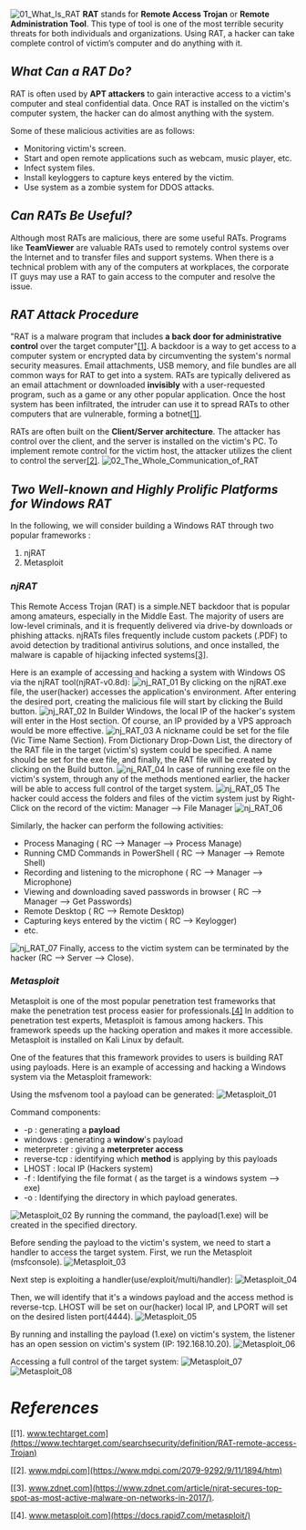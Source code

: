 ![01_What_Is_RAT](https://user-images.githubusercontent.com/90869009/158062109-365517b6-ab1f-4191-90e2-dbadea787e44.jpg)
**RAT** stands for **Remote Access Trojan** or **Remote Administration Tool**. This type of tool is one of the most terrible security threats for both individuals and organizations. Using RAT, a hacker can take complete control of victim’s computer and do anything with it.

## *What Can a RAT Do?*
RAT is often used by **APT attackers** to gain interactive access to a victim's computer and steal confidential data. Once RAT is installed on the victim's computer system, the hacker can do almost anything with the system. 

Some of these malicious activities are as follows:
  * Monitoring victim's screen.
  * Start and open remote applications such as webcam, music player, etc.
  * Infect system files.
  * Install keyloggers to capture keys entered by the victim.
  * Use system as a zombie system for DDOS attacks.
  

## *Can RATs Be Useful?*
Although most RATs are malicious, there are some useful RATs. Programs like **TeamViewer** are valuable RATs used to remotely control systems over the Internet and to transfer files and support systems. When there is a technical problem with any of the computers at workplaces, the corporate IT guys may use a RAT to gain access to the computer and resolve the issue.

## *RAT Attack Procedure*
"RAT is a malware program that includes **a back door for administrative control** over the target computer"[[1]](https://www.techtarget.com/searchsecurity/definition/RAT-remote-access-Trojan). A backdoor is a way to get access to a computer system or encrypted data by circumventing the system's normal security measures. Email attachments, USB memory, and file bundles are all common ways for RAT to get into a system. RATs are typically delivered as an email attachment or downloaded **invisibly** with a user-requested program, such as a game or any other popular application. Once the host system has been infiltrated, the intruder can use it to spread RATs to other computers that are vulnerable, forming a botnet[[1]](https://www.techtarget.com/searchsecurity/definition/RAT-remote-access-Trojan). 

RATs are often built on the **Client/Server architecture**. The attacker has control over the client, and the server is installed on the victim's PC. To implement remote control for the victim host, the attacker utilizes the client to control the server[[2]](https://www.mdpi.com/2079-9292/9/11/1894/htm).
![02_The_Whole_Communication_of_RAT](https://user-images.githubusercontent.com/90869009/158065913-0f63b41c-fea8-4c16-ba2e-9dc57527e3c0.jpg)

## *Two Well-known and Highly Prolific Platforms for Windows RAT*
In the following, we will consider building a Windows RAT through two popular frameworks :
 1. njRAT
 2. Metasploit

### *njRAT*
This Remote Access Trojan (RAT) is a simple.NET backdoor that is popular among amateurs, especially in the Middle East. The majority of users are low-level criminals, and it is frequently delivered via drive-by downloads or phishing attacks. njRATs files frequently include custom packets (.PDF) to avoid detection by traditional antivirus solutions, and once installed, the malware is capable of hijacking infected systems[[3]](https://www.zdnet.com/article/njrat-secures-top-spot-as-most-active-malware-on-networks-in-2017/).

Here is an example of accessing and hacking a system with Windows OS via the njRAT tool(njRAT-v0.8d):
![nj_RAT_01](https://user-images.githubusercontent.com/90869009/158079991-4731a887-2408-4adf-b9eb-93ee868146b9.jpg)
By clicking on the njRAT.exe file, the user(hacker) accesses the application's environment. After entering the desired port, creating the malicious file will start by clicking the Build button.
![nj_RAT_02](https://user-images.githubusercontent.com/90869009/158080171-0ea05f48-9b76-47e7-b3c5-a0ef9e53cb26.jpg)
In Builder Windows, the local IP of the hacker's system will enter in the Host section. Of course, an IP provided by a VPS approach would be more effective.
![nj_RAT_03](https://user-images.githubusercontent.com/90869009/158080884-ba144552-6756-487d-82e2-5486390f6667.jpg)
A nickname could be set for the file (Vic Time Name Section). From Dictionary Drop-Down List, the directory of the RAT file in the target (victim's) system could be specified. A name should be set for the exe file, and finally,  the RAT file will be created by clicking on the Build button.
![nj_RAT_04](https://user-images.githubusercontent.com/90869009/158081537-aa19aadd-37dc-4b0f-aef7-0655bdeaee74.jpg)
In case of running exe file on the victim's system, through any of the methods mentioned earlier, the hacker will be able to access full control of the target system.
![nj_RAT_05](https://user-images.githubusercontent.com/90869009/158082028-615a4771-4e18-4733-9d15-f307c519b463.jpg)
The hacker could access the folders and files of the victim system just by Right-Click on the record of the victim: Manager --> File Manager
![nj_RAT_06](https://user-images.githubusercontent.com/90869009/158082154-d97c5cce-f11c-410d-b472-fca85d5fb4a4.jpg)

Similarly, the hacker can perform the following activities:
  * Process Managing ( RC --> Manager --> Process Manage)
  * Running CMD Commands in PowerShell ( RC --> Manager --> Remote Shell)
  * Recording and listening to the microphone ( RC -->  Manager --> Microphone)
  * Viewing and downloading saved passwords in browser ( RC --> Manager --> Get Passwords)
  * Remote Desktop ( RC --> Remote Desktop)
  * Capturing keys entered by the victim ( RC --> Keylogger)
  * etc.
  
![nj_RAT_07](https://user-images.githubusercontent.com/90869009/158083622-ece89da7-731b-449e-846f-ada73c293196.jpg)
Finally, access to the victim system can be terminated by the hacker (RC --> Server --> Close).

### *Metasploit*
Metasploit is one of the most popular penetration test frameworks that make the penetration test process easier for professionals.[[4]](https://docs.rapid7.com/metasploit/) In addition to penetration test experts, Metasploit is famous among hackers. This framework speeds up the hacking operation and makes it more accessible. Metasploit is installed on Kali Linux by default.

One of the features that this framework provides to users is building RAT using payloads. Here is an example of accessing and hacking a Windows system via the Metasploit framework:

Using the msfvenom tool a payload can be  generated: 
![Metasploit_01](https://user-images.githubusercontent.com/90869009/158086707-2b137f7a-9ff8-4a76-aa3e-c79481f132aa.jpg)

Command components: 
 * -p : generating a **payload**
 * windows : generating a  **window**'s payload
 * meterpreter : giving a **meterpreter access**
 * reverse-tcp : identifying which **method** is applying by this payloads
 * LHOST : local IP (Hackers system)
 * -f : Identifying the file format ( as the target is a windows system --> exe)
 * -o : Identifying the directory in which payload generates.

![Metasploit_02](https://user-images.githubusercontent.com/90869009/158115019-fca78e39-4389-4495-8d76-984e8e36e8f6.jpg)
By running the command, the payload(1.exe) will be created in the specified directory.

Before sending the payload to the victim's system, we need to start a handler to access the target system. First, we run the  Metasploit (msfconsole).
![Metasploit_03](https://user-images.githubusercontent.com/90869009/158118677-66436ea5-591d-4ac5-8499-a7957a46e6e5.jpg)
 
 Next step is exploiting a handler(use/exploit/multi/handler):
 ![Metasploit_04](https://user-images.githubusercontent.com/90869009/158119195-cf189a36-9ea9-4bd5-8bd5-0bf504cd1264.jpg)
 
 Then, we will identify that it's a windows payload and the access method is reverse-tcp. LHOST will be set on our(hacker) local IP, and LPORT will set on    the desired listen port(4444).
 ![Metasploit_05](https://user-images.githubusercontent.com/90869009/158131081-001f5cf2-bdb7-404c-a608-26669a6ce996.jpg)
 
 By running and installing the payload (1.exe) on victim's system, the listener has an open session on victim's system (IP: 192.168.10.20).
 ![Metasploit_06](https://user-images.githubusercontent.com/90869009/158123423-4f2b5492-e821-4781-a946-caf6e1e4b154.jpg)
 
 Accessing  a full control of the target system:
 ![Metasploit_07](https://user-images.githubusercontent.com/90869009/158127881-9782c76d-ce5a-4dd4-9a18-b2af26112098.jpg)
 ![Metasploit_08](https://user-images.githubusercontent.com/90869009/158127169-c15e8ac8-fdc9-492f-af1e-51751fc58430.jpg)
 
 
 # *References*
 [[1]. www.techtarget.com](https://www.techtarget.com/searchsecurity/definition/RAT-remote-access-Trojan)
 
 [[2]. www.mdpi.com](https://www.mdpi.com/2079-9292/9/11/1894/htm)
 
 [[3]. www.zdnet.com](https://www.zdnet.com/article/njrat-secures-top-spot-as-most-active-malware-on-networks-in-2017/).
 
 [[4]. www.metasploit.com](https://docs.rapid7.com/metasploit/)
 




